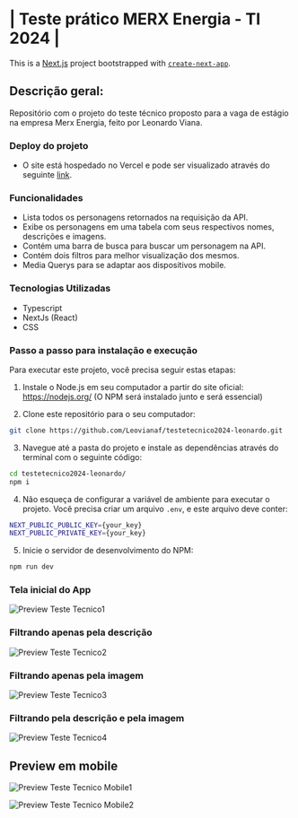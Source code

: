 # | Teste prático MERX Energia - TI 2024 |

This is a [Next.js](https://nextjs.org/) project bootstrapped with [`create-next-app`](https://github.com/vercel/next.js/tree/canary/packages/create-next-app).

## Descrição geral:
Repositório com o projeto do teste técnico proposto para a vaga de estágio na empresa Merx Energia, feito por Leonardo Viana.

### Deploy do projeto
* O site está hospedado no Vercel e pode ser visualizado através do seguinte [link](https://testetecnico2024-leonardo.vercel.app/).

### Funcionalidades

* Lista todos os personagens retornados na requisição da API.
* Exibe os personagens em uma tabela com seus respectivos nomes, descrições e imagens.
* Contém uma barra de busca para buscar um personagem na API.
* Contém dois filtros para melhor visualização dos mesmos.
* Media Querys para se adaptar aos dispositivos mobile.

### Tecnologias Utilizadas
* Typescript
* NextJs (React)
* CSS

### Passo a passo para instalação e execução
Para executar este projeto, você precisa seguir estas etapas:

1. Instale o Node.js em seu computador a partir do site oficial: https://nodejs.org/ (O NPM será instalado junto e será essencial)

2. Clone este repositório para o seu computador:
```bash
git clone https://github.com/Leovianaf/testetecnico2024-leonardo.git
```

3. Navegue até a pasta do projeto e instale as dependências através do terminal com o seguinte código:
```bash
cd testetecnico2024-leonardo/
npm i
```

4. Não esqueça de configurar a variável de ambiente para executar o projeto. Você precisa criar um arquivo `.env`, e este arquivo deve conter:
```bash
NEXT_PUBLIC_PUBLIC_KEY={your_key}
NEXT_PUBLIC_PRIVATE_KEY={your_key}
```

5. Inicie o servidor de desenvolvimento do NPM:
```bash
npm run dev
```

### Tela inicial do App
![Preview Teste Tecnico1](/src/assets/img/Tela1.png)

### Filtrando apenas pela descrição
![Preview Teste Tecnico2](/src/assets/img/Tela2.png)

### Filtrando apenas pela imagem
![Preview Teste Tecnico3](/src/assets/img/Tela3.png)

### Filtrando pela descrição e pela imagem
![Preview Teste Tecnico4](/src/assets/img/Tela4.png)

## Preview em mobile
![Preview Teste Tecnico Mobile1](/src/assets/img/TelaMobile1.jpeg)

![Preview Teste Tecnico Mobile2](/src/assets/img/TelaMobile2.jpeg)